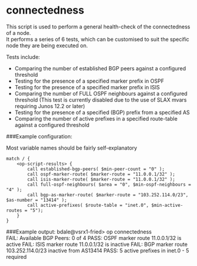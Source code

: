 # connectedness

This script is used to perform a general health-check of the connectedness of a node.  
It performs a series of 6 tests, which can be customised to suit the specific node they are being executed on. 

Tests include:

* Comparing the number of established BGP peers against a configured threshold
* Testing for the presence of a specified marker prefix in OSPF
* Testing for the presence of a specified marker prefix in ISIS
* Comparing the number of FULL OSPF neighbours against a configured threshold (This test is currently disabled due to the use of SLAX mvars requiring Junos 12.2 or later)
* Testing for the presence of a specified (BGP) prefix from a specified AS
* Comparing the number of active prefixes in a specified route-table against a configured threshold

###Example configuration:

Most variable names should be fairly self-explanatory

    match / {
    	<op-script-results> {
        	call established-bgp-peers( $min-peer-count = "0" );
        	call ospf-marker-route( $marker-route = "11.0.0.1/32" );
        	call isis-marker-route( $marker-route = "11.0.0.1/32" );
        	call full-ospf-neighbours( $area = "0", $min-ospf-neighbours = "4" );
        	call bgp-as-marker-route( $marker-route = "103.252.114.0/23", $as-number = "13414" );
        	call active-prefixes( $route-table = "inet.0", $min-active-routes = "5"); 
        }
    }

###Example output:
	bdale@vsrx1-fried> op connectedness    
	FAIL: Available BGP Peers: 0 of 4
	PASS: OSPF marker route 11.0.0.1/32 is active
	FAIL: ISIS marker route 11.0.0.1/32 is inactive
	FAIL: BGP marker route 103.252.114.0/23 inactive from AS13414
	PASS: 5 active prefixes in inet.0 - 5 required
